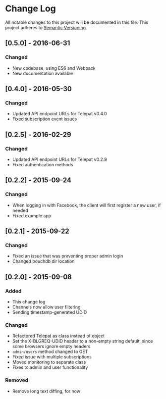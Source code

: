 # Change Log
All notable changes to this project will be documented in this file.
This project adheres to [Semantic Versioning](http://semver.org/).

## [0.5.0] - 2016-06-31
### Changed
- New codebase, using ES6 and Webpack
- New documentation available

## [0.4.0] - 2016-05-30
### Changed
- Updated API endpoint URLs for Telepat v0.4.0
- Fixed subscription event issues

## [0.2.5] - 2016-02-29
### Changed
- Updated API endpoint URLs for Telepat v0.2.9
- Fixed authentication methods

## [0.2.2] - 2015-09-24
### Changed
- When logging in with Facebook, the client will first register a new user, if needed
- Fixed example app

## [0.2.1] - 2015-09-22
### Changed
- Fixed an issue that was preventing proper admin login
- Changed pouchdb dir location

## [0.2.0] - 2015-09-08
### Added
- This change log
- Channels now allow user filtering
- Sending timestamp-generated UDID

### Changed
- Refactored Telepat as class instead of object
- Set the X-BLGREQ-UDID header to a non-empty string default, since some browsers ignore empty headers
- `admin/users` method changed to GET
- Fixed issue with multiple subscriptions
- Moved monitoring to separate class
- Fixes to admin and user functionality

### Removed
- Remove long text diffing, for now
